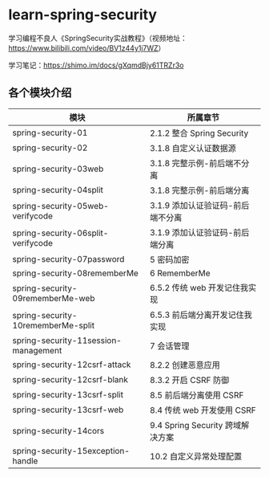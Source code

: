 # learn-spring-security
学习编程不良人《SpringSecurity实战教程》（视频地址：<https://www.bilibili.com/video/BV1z44y1j7WZ>）

学习笔记：<https://shimo.im/docs/gXqmdBjy61TRZr3o>

## 各个模块介绍
| 模块                                   | 所属章节                       |
|--------------------------------------|----------------------------|
| spring-security-01                   | 2.1.2 整合 Spring Security   |
| spring-security-02                   | 3.1.8 自定义认证数据源             |
| spring-security-03web                | 3.1.8 完整示例-前后端不分离          |
| spring-security-04split              | 3.1.8 完整示例-前后端分离           |
| spring-security-05web-verifycode     | 3.1.9 添加认证验证码-前后端不分离       |
| spring-security-06split-verifycode   | 3.1.9 添加认证验证码-前后端分离        |
| spring-security-07password           | 5 密码加密                     |
| spring-security-08rememberMe         | 6 RememberMe               |
| spring-security-09rememberMe-web     | 6.5.2 传统 web 开发记住我实现       |
| spring-security-10rememberMe-split   | 6.5.3 前后端分离开发记住我实现         |
| spring-security-11session-management | 7 会话管理                     |
| spring-security-12csrf-attack        | 8.2.2 创建恶意应用               |
| spring-security-12csrf-blank         | 8.3.2 开启 CSRF 防御           |
| spring-security-13csrf-split         | 8.5 前后端分离使用 CSRF           |
| spring-security-13csrf-web           | 8.4 传统 web 开发使用 CSRF       |
| spring-security-14cors               | 9.4 Spring Security 跨域解决方案 |
| spring-security-15exception-handle   | 10.2 自定义异常处理配置             |
